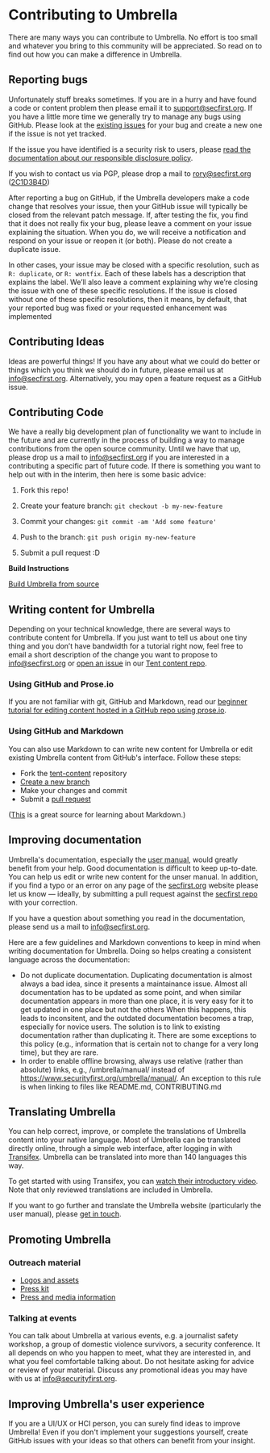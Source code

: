 # Contributing to Umbrella

There are many ways you can contribute to Umbrella. 
No effort is too small and whatever you bring to this community will be appreciated. So read on to find out how you can make a difference in Umbrella. 

## Reporting bugs

Unfortunately stuff breaks sometimes. 
If you are in a hurry and have found a code or content problem then please email it to <support@secfirst.org>. 
If you have a little more time we generally try to manage any bugs using GitHub. 
Please look at the [existing issues](https://github.com/securityfirst/Umbrella_android/issues) for your bug and create a new one if the issue is not yet tracked.

If the issue you have identified is a security risk to users, please
[read the documentation about our responsible disclosure policy](https://secfirst.org/legal).

If you wish to contact us via PGP, please drop a mail to
<rory@secfirst.org> ([2C1D3B4D](https://pgp.mit.edu/pks/lookup?op=vindex&search=0xFFB9B5BE2C1D3B4D))

After reporting a bug on GitHub, if the Umbrella developers make a code change that resolves your issue, then your GitHub issue will typically be closed from the relevant patch message. 
If, after testing the fix, you find that it does not really fix your bug, please leave a comment on your issue explaining the situation. 
When you do, we will receive a notification and respond on your issue or reopen it (or both). 
Please do not create a duplicate issue.

In other cases, your issue may be closed with a specific resolution, such as `R: duplicate`, or `R: wontfix`. 
Each of these labels has a description that explains the label. 
We’ll also leave a comment explaining why we’re closing the issue with one of these specific resolutions. 
If the issue is closed without one of these specific resolutions, then it means, by default, that your reported bug was fixed or your requested enhancement was implemented

## Contributing Ideas

Ideas are powerful things! 
If you have any about what we could do better or things which you think we should do in future, please email us at info@secfirst.org. 
Alternatively, you may open a feature request as a GitHub issue. 

## Contributing Code

We have a really big development plan of functionality we want to include in the future and are currently in the process of building a way to manage contributions from the open source community. 
Until we have that up, please drop us a mail to <info@secfirst.org> if you are interested in a contributing a specific part of future code. 
If there is something you want to help out with in the interim, then here is some basic advice:

1.  Fork this repo!

2.  Create your feature branch: `git checkout -b my-new-feature`

3.  Commit your changes: `git commit -am 'Add some feature'`

4.  Push to the branch: `git push origin my-new-feature`

5.  Submit a pull request :D

**Build Instructions**

[Build Umbrella from source](BUILD.md)

## Writing content for Umbrella

Depending on your technical knowledge, there are several ways to contribute content for Umbrella. 
If you just want to tell us about one tiny thing and you don’t have bandwidth for a tutorial right now, feel free to email a short description of the change you want to propose to  info@secfirst.org or [open an issue](https://github.com/securityfirst/tent-content/issues/new) in our [Tent content repo](https://github.com/securityfirst/tent-content).

### Using GitHub and Prose.io 

If you are not familiar with git, GitHub and Markdown, read our [beginner tutorial for editing content hosted in a GitHub repo using prose.io](https://docs.google.com/document/d/1y9TMmvkOh_DiVm6Qdw9imEHomGabcbHxJhHFVRtcXeQ/edit#).

### Using GitHub and Markdown
You can also use Markdown to can write new content for Umbrella or edit existing Umbrella content from GitHub's interface. 
Follow these steps:
- Fork the [tent-content](https://github.com/securityfirst/tent-content) repository
- [Create a new branch](https://docs.github.com/en/github/collaborating-with-issues-and-pull-requests/creating-and-deleting-branches-within-your-repository#creating-a-branch)
- Make your changes and commit
- Submit a [pull request](https://docs.github.com/en/github/collaborating-with-issues-and-pull-requests/creating-a-pull-request-from-a-fork)

([This](https://daringfireball.net/projects/markdown/) is a great source for learning about Markdown.)


## Improving documentation

Umbrella's documentation, especially the [user manual](https://secfirst.org/umbrella/manual), would greatly benefit from your help. 
Good documentation is difficult to keep up-to-date. 
You can help us edit or write new content for the unser manual. 
In addition, if you find a typo or an error on any page of the [secfirst.org](https://secfirst.org/umbrella/) website please let us know — ideally, by submitting a pull request against the [secfirst repo](https://github.com/securityfirst/secfirst.org) with your correction.

If you have a question about something you read in the documentation, please send us a mail to <info@secfirst.org>.

Here are a few guidelines and Markdown conventions to keep in mind when writing documentation for Umbrella. Doing so helps creating a consistent language across the documentation:
- Do not duplicate documentation. Duplicating documentation is almost always a bad idea, since it presents a maintainance issue. Almost all documentation has to be updated as some point, and when similar documentation appears in more than one place, it is very easy for it to get updated in one place but not the others When this happens, this leads to inconsitent, and the outdated documentation becomes a trap, especially for novice users. The solution is to link to existing documentation rather than duplicating it. There are some exceptions to this policy (e.g., information that is certain not to change for a very long time), but they are rare.
- In order to enable offline browsing, always use relative (rather than absolute) links, e.g., /umbrella/manual/ instead of https://www.securityfirst.org/umbrella/manual/. An exception to this rule is when linking to files like README.md, CONTRIBUTING.md

## Translating Umbrella

You can help correct, improve, or complete the translations of Umbrella content into your native language. 
Most of Umbrella can be translated directly online, through a simple web interface, after logging in with [Transifex](https://www.transifex.com/otf/umbrella-app/). 
Umbrella can be translated into more than 140 languages this way.

To get started with using Transifex, you can [watch their introductory video](https://www.youtube.com/watch?v=3y0x8q3Oj7Q).
Note that only reviewed translations are included in Umbrella.

If you want to go further and translate the Umbrella website (particularly the user manual), please [get in touch](https://secfirst.org/contact/).

## Promoting Umbrella

### Outreach material
- [Logos and assets](https://github.com/securityfirst/secfirst.org/tree/master/static/imgs)
- [Press kit](https://drive.google.com/drive/folders/17IQfcnUWuf4jziGLoX-14yLqfzsr70vR)
- [Press and media information](https://secfirst.org/press/)

### Talking at events

You can talk about Umbrella at various events, e.g. a journalist safety workshop, a group of domestic violence survivors, a security conference. 
It all depends on who you happen to meet, what they are interested in, and what you feel comfortable talking about. 
Do not hesitate asking for advice or review of your material.
Discuss any promotional ideas you may have with us at [info@securityfirst.org](mailto:info@securityfirst.org).

## Improving Umbrella's user experience

If you are a UI/UX or HCI person, you can surely find ideas to improve Umbrella! 
Even if you don't implement your suggestions yourself, create GitHub issues with your ideas so that others can benefit from your insight.

